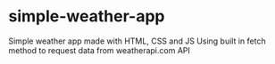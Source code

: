 # simple-weather-app

Simple weather app made with HTML, CSS and JS
Using built in fetch method to request data from weatherapi.com API
